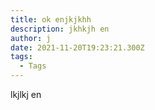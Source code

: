 ```yaml
---
title: ok enjkjkhh
description: jkhkjh en
author: j
date: 2021-11-20T19:23:21.300Z
tags:
  - Tags
---
```

lkjlkj en